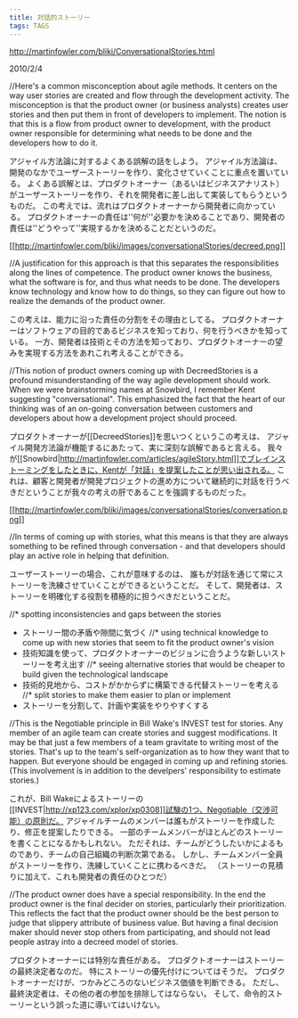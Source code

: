 ```yaml
---
title: 対話的ストーリー
tags: TAGS
---
```


http://martinfowler.com/bliki/ConversationalStories.html

2010/2/4

//Here's a common misconception about agile methods. It centers on the way user stories are created and flow through the development activity. The misconception is that the product owner (or business analysts) creates user stories and then put them in front of developers to implement. The notion is that this is a flow from product owner to development, with the product owner responsible for determining what needs to be done and the developers how to do it.

アジャイル方法論に対するよくある誤解の話をしよう。
アジャイル方法論は、開発のなかでユーザーストーリーを作り、変化させていくことに重点を置いている。
よくある誤解とは、プロダクトオーナー（あるいはビジネスアナリスト）がユーザーストーリーを作り、それを開発者に差し出して実装してもらうというものだ。
この考えでは、流れはプロダクトオーナーから開発者に向かっている。
プロダクトオーナーの責任は''何が''必要かを決めることであり、開発者の責任は''どうやって''実現するかを決めることだというのだ。

[[http://martinfowler.com/bliki/images/conversationalStories/decreed.png]]

//A justification for this approach is that this separates the responsibilities along the lines of competence. The product owner knows the business, what the software is for, and thus what needs to be done. The developers know technology and know how to do things, so they can figure out how to realize the demands of the product owner.

この考えは、能力に沿った責任の分割をその理由としてる。
プロダクトオーナーはソフトウェアの目的であるビジネスを知っており、何を行うべきかを知っている。
一方、開発者は技術とその方法を知っており、プロダクトオーナーの望みを実現する方法をあれこれ考えることができる。

//This notion of product owners coming up with DecreedStories is a profound misunderstanding of the way agile development should work. When we were brainstorming names at Snowbird, I remember Kent suggesting "conversational". This emphasized the fact that the heart of our thinking was of an on-going conversation between customers and developers about how a development project should proceed.

プロダクトオーナーが[[DecreedStories]]を思いつくというこの考えは、
アジャイル開発方法論が機能するにあたって、実に深刻な誤解であると言える。
我々が[[Snowbird|http://martinfowler.com/articles/agileStory.html]]でブレインストーミングをしたときに、Kentが「対話」を提案したことが思い出される。
これは、顧客と開発者が開発プロジェクトの進め方について継続的に対話を行うべきだということが我々の考えの肝であることを強調するものだった。

[[http://martinfowler.com/bliki/images/conversationalStories/conversation.png]]

//In terms of coming up with stories, what this means is that they are always something to be refined through conversation - and that developers should play an active role in helping that definition.

ユーザーストーリーの場合、これが意味するのは、
誰もが対話を通じて常にストーリーを洗練させていくことができるということだ。
そして、開発者は、ストーリーを明確化する役割を積極的に担うべきだということだ。

//* spotting inconsistencies and gaps between the stories
* ストーリー間の矛盾や隙間に気づく
//* using technical knowledge to come up with new stories that seem to fit the product owner's vision
* 技術知識を使って、プロダクトオーナーのビジョンに合うような新しいストーリーを考え出す
//* seeing alternative stories that would be cheaper to build given the technological landscape
* 技術的見地から、コストがかからずに構築できる代替ストーリーを考える
//* split stories to make them easier to plan or implement
* ストーリーを分割して、計画や実装をやりやすくする

//This is the Negotiable principle in Bill Wake's INVEST test for stories. Any member of an agile team can create stories and suggest modifications. It may be that just a few members of a team gravitate to writing most of the stories. That's up to the team's self-organization as to how they want that to happen. But everyone should be engaged in coming up and refining stories. (This involvement is in addition to the develpers' responsibility to estimate stories.)

これが、Bill Wakeによるストーリーの[[INVEST|http://xp123.com/xplor/xp0308]]試験の1つ、Negotiable（交渉可能）の原則だ。
アジャイルチームのメンバーは誰もがストーリーを作成したり、修正を提案したりできる。
一部のチームメンバーがほとんどのストーリーを書くことになるかもしれない。
ただそれは、チームがどうしたいかによるものであり、チームの自己組織の判断次第である。
しかし、チームメンバー全員がストーリーを作り、洗練していくことに携わるべきだ。
（ストーリーの見積りに加えて、これも開発者の責任のひとつだ）

//The product owner does have a special responsibility. In the end the product owner is the final decider on stories, particularly their prioritization. This reflects the fact that the product owner should be the best person to judge that slippery attribute of business value. But having a final decision maker should never stop others from participating, and should not lead people astray into a decreed model of stories.

プロダクトオーナーには特別な責任がある。
プロダクトオーナーはストーリーの最終決定者なのだ。
特にストーリーの優先付けについてはそうだ。
プロダクトオーナーだけが、つかみどころのないビジネス価値を判断できる。
ただし、最終決定者は、その他の者の参加を排除してはならない。
そして、命令的ストーリーという誤った道に導いてはいけない。
